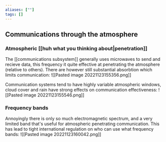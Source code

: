 ```yaml
---
aliases: [""]
tags: []
---
```


## Communications through the atmosphere
### Atmospheric [[huh what you thinking about|penetration]]
The [[communications subsystem]] generally uses microwaves to send and recieve data, this frequency it quite effective at penetrating the atmosphere (relative to others). There are however still substantial absorbtion which limits communication:
![[Pasted image 20221123155356.png]]

Communication systems tend to have highly variable atmospheric windows, cloud cover and rain have strong effects on communication effectiveness:
![[Pasted image 20221123155546.png]]

### Frequency bands
Annoyingly there is only so much electromagnetic spectrum, and a very limited band that's useful for atmospheric penetrating communication. This has lead to tight international regulation on who can use what frequency bands:
![[Pasted image 20221123160042.png]]


